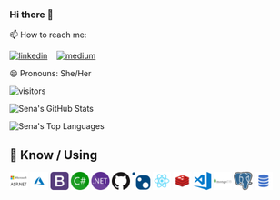 ### Hi there 👋

📫 How to reach me: 

[<img src='https://content.linkedin.com/content/dam/me/business/en-us/amp/brand-site/v2/bg/LI-Bug.svg.original.svg' alt='linkedin' height='40'>](https://www.linkedin.com/in/sena-k%C4%B1l%C4%B1%C3%A7arslan-2370884/)  &nbsp;&nbsp;   [<img src='https://cdn.jsdelivr.net/npm/simple-icons@3.0.1/icons/medium.svg' alt='medium' height='40'>](https://medium.com/@sena.kilicarslan) 

😄 Pronouns: She/Her

![visitors](https://img.shields.io/badge/dynamic/json?color=informational&label=visitor%20count&query=value&url=https%3A%2F%2Fapi.countapi.xyz%2Fhit%2Fkilicars.kilicars%2Freadme)

![Sena's GitHub Stats](https://github-readme-stats.vercel.app/api?username=kilicars&show_icons=true)

![Sena's Top Languages](https://github-readme-stats.vercel.app/api/top-langs/?username=kilicars&hide_langs_below=1&show_icons=true)

## 🧠 Know / Using

<img src="https://github.com/github/explore/blob/master/topics/aspnet/aspnet.png?raw=true" height="32" /> <img src="https://github.com/github/explore/blob/master/topics/azure/azure.png?raw=true" height="32" /> <img src="https://github.com/github/explore/blob/master/topics/bootstrap/bootstrap.png?raw=true" height="32" /> <img src="https://github.com/github/explore/blob/master/topics/csharp/csharp.png?raw=true" height="32" />  <img src="https://github.com/github/explore/blob/master/topics/dotnet/dotnet.png?raw=true" height="32" /> <img src="https://github.com/github/explore/blob/master/topics/github/github.png?raw=true" height="32" /> <img src="https://github.com/github/explore/blob/master/topics/nuget/nuget.png?raw=true" height="32" /> <img src="https://github.com/github/explore/blob/master/topics/react/react.png?raw=true" height="32" /> <img src="https://github.com/github/explore/blob/master/topics/redis/redis.png?raw=true" height="32" />  <img src="https://github.com/github/explore/blob/master/topics/visual-studio-code/visual-studio-code.png?raw=true" height="32" /> <img src="https://github.com/github/explore/blob/master/topics/mongodb/mongodb.png?raw=true" height="32" /> 
<img src="https://github.com/github/explore/blob/master/topics/postgresql/postgresql.png?raw=true" height="32" /> <img src="https://github.com/github/explore/blob/master/topics/sql/sql.png?raw=true" height="32" />

<!--
**kilicars/kilicars** is a ✨ _special_ ✨ repository because its `README.md` (this file) appears on your GitHub profile.

Here are some ideas to get you started:

- 🔭 I’m currently working on ...
- 🌱 I’m currently learning ...
- 👯 I’m looking to collaborate on ...
- 🤔 I’m looking for help with ...
- 💬 Ask me about ...
- 📫 How to reach me: ...
- 😄 Pronouns: ...
- ⚡ Fun fact: ...
-->
